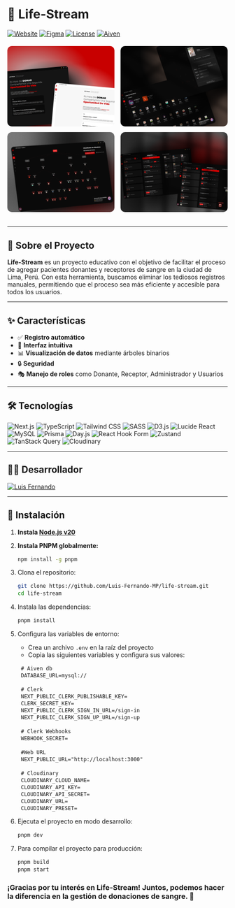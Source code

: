 # 🌟 Life-Stream

[![Website](https://img.shields.io/badge/Website-life--stream.vercel.app-blue?style=for-the-badge&logo=vercel)](https://life-stream.vercel.app)
[![Figma](https://img.shields.io/badge/Figma-Design-F24E1E?style=for-the-badge&logo=figma)](https://www.figma.com/design/Qe9Z000000000000000000000000000000000000/Life-Stream?node-id=0-1&t=0-0)
[![License](https://img.shields.io/badge/License-MIT-green.svg?style=for-the-badge)](https://opensource.org/licenses/MIT)
[![Aiven](https://img.shields.io/badge/Aiven-Cloud-FF6F00?style=for-the-badge&logo=aiven&logoColor=white)](https://aiven.io)

<div style="column-count: 2; margin: 20px 0;">
  <img src="public/images/1.png" alt="Imagen 1" style="border-radius: 10px; width: 400px; height: auto; margin-bottom: 10px;">
  <img src="public/images/2.png" alt="Imagen 2" style="border-radius: 10px; width: 400px; height: auto; margin-bottom: 10px;">
  <img src="public/images/3.png" alt="Imagen 3" style="border-radius: 10px; width: 400px; height: auto; margin-bottom: 10px;">
  <img src="public/images/4.png" alt="Imagen 4" style="border-radius: 10px; width: 400px; height: auto; margin-bottom: 10px;">
</div>

---

## 🎯 **Sobre el Proyecto**

**Life-Stream** es un proyecto educativo con el objetivo de facilitar el proceso de agregar pacientes donantes y receptores de sangre en la ciudad de Lima, Perú. Con esta herramienta, buscamos eliminar los tediosos registros manuales, permitiendo que el proceso sea más eficiente y accesible para todos los usuarios.

---

## ✨ **Características**

- ✅ **Registro automático**
- 🎨 **Interfaz intuitiva**
- 📊 **Visualización de datos** mediante árboles binarios
- 🔒 **Seguridad**
- 🎭 **Manejo de roles** como Donante, Receptor, Administrador y Usuarios

---

## 🛠️ **Tecnologías**

![Next.js](https://img.shields.io/badge/Next.js-000000?style=flat&logo=nextdotjs&logoColor=white)
![TypeScript](https://img.shields.io/badge/TypeScript-3178C6?style=flat&logo=typescript&logoColor=white)
![Tailwind CSS](https://img.shields.io/badge/Tailwind%20CSS-06B6D4?style=flat&logo=tailwindcss&logoColor=white)
![SASS](https://img.shields.io/badge/SASS-CC6699?style=flat&logo=sass&logoColor=white)
![D3.js](https://img.shields.io/badge/D3.js-F9A03C?style=flat&logo=d3dotjs&logoColor=white)
![Lucide React](https://img.shields.io/badge/Lucide%20React-000000?style=flat&logo=react&logoColor=white)
![MySQL](https://img.shields.io/badge/MySQL-4479A1?style=flat&logo=mysql&logoColor=white)
![Prisma](https://img.shields.io/badge/Prisma-2D3748?style=flat&logo=prisma&logoColor=white)
![Day.js](https://img.shields.io/badge/Day.js-1E88E5?style=flat&logo=javascript&logoColor=white)
![React Hook Form](https://img.shields.io/badge/React%20Hook%20Form-EC5990?style=flat&logo=reacthookform&logoColor=white)
![Zustand](https://img.shields.io/badge/Zustand-202020?style=flat&logo=zustand&logoColor=white)
![TanStack Query](https://img.shields.io/badge/TanStack_Query-FF4154?style=flat&logo=react-query&logoColor=white)
![Cloudinary](https://img.shields.io/badge/Cloudinary-336699?style=flat&logo=cloudinary&logoColor=white)

---

## 👨‍💻 **Desarrollador**

[![Luis Fernando](https://img.shields.io/badge/Luis_Fernando-Shun-181717?style=for-the-badge&logo=github)](https://github.com/Luis-Fernando-MP)

---

## 🚀 **Instalación**

1. **Instala [Node.js v20](https://nodejs.org/en/)**

2. **Instala PNPM globalmente:**

   ```bash
   npm install -g pnpm

   ```

3. Clona el repositorio:

   ```bash
   git clone https://github.com/Luis-Fernando-MP/life-stream.git
   cd life-stream
   ```

4. Instala las dependencias:

   ```bash
   pnpm install
   ```

5. Configura las variables de entorno:

   - Crea un archivo `.env` en la raíz del proyecto
   - Copia las siguientes variables y configura sus valores:

   ```env
    # Aiven db
    DATABASE_URL=mysql://

    # Clerk
    NEXT_PUBLIC_CLERK_PUBLISHABLE_KEY=
    CLERK_SECRET_KEY=
    NEXT_PUBLIC_CLERK_SIGN_IN_URL=/sign-in
    NEXT_PUBLIC_CLERK_SIGN_UP_URL=/sign-up

    # Clerk Webhooks
    WEBHOOK_SECRET=

    #Web URL
    NEXT_PUBLIC_URL="http://localhost:3000"

    # Cloudinary
    CLOUDINARY_CLOUD_NAME=
    CLOUDINARY_API_KEY=
    CLOUDINARY_API_SECRET=
    CLOUDINARY_URL=
    CLOUDINARY_PRESET=
   ```

6. Ejecuta el proyecto en modo desarrollo:

   ```bash
   pnpm dev
   ```

7. Para compilar el proyecto para producción:
   ```bash
   pnpm build
   pnpm start
   ```

### ¡Gracias por tu interés en Life-Stream! Juntos, podemos hacer la diferencia en la gestión de donaciones de sangre. 💖
